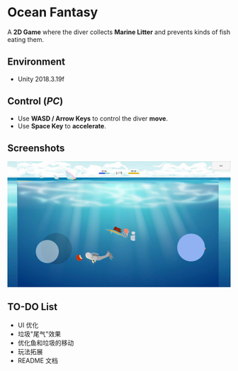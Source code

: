 # Ocean Fantasy

A **2D Game** where the diver collects **Marine Litter** and prevents kinds of fish eating them.

## Environment

- Unity 2018.3.19f

## Control (*PC*)

- Use **WASD / Arrow Keys** to control the diver **move**.
- Use **Space Key** to **accelerate**.

## Screenshots

![GameScreenshot](/README/game_android_01.jpg)

## TO-DO List

- UI 优化
- 垃圾"尾气"效果
- 优化鱼和垃圾的移动
- 玩法拓展
- README 文档